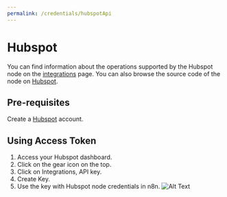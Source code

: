 ```yaml
---
permalink: /credentials/hubspotApi
---
```



# Hubspot
You can find information about the operations supported by the Hubspot node on the [integrations](https://n8n.io/integrations/n8n-nodes-base.hubspot) page. You can also browse the source code of the node on [Hubspot](https://github.com/n8n-io/n8n/tree/master/packages/nodes-base/nodes/Hubspot).

## Pre-requisites

Create a [Hubspot](https://www.hubspot.com/) account.

## Using Access Token

1. Access your Hubspot dashboard.
2. Click on the gear icon on the top.
3. Click on Integrations, API key.
1. Create Key.
2. Use the key with Hubspot node credentials in n8n.
![Alt Text](https://i.imgur.com/D8I8G7C.gif)



